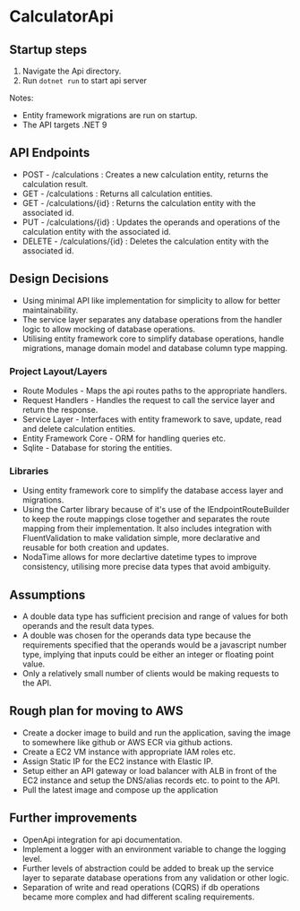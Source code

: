 # CalculatorApi

## Startup steps
1. Navigate the Api directory.
2. Run `dotnet run` to start api server

Notes:
- Entity framework migrations are run on startup.
- The API targets .NET 9

## API Endpoints
- POST   - /calculations      : Creates a new calculation entity, returns the calculation result.
- GET    - /calculations      : Returns all calculation entities.
- GET    - /calculations/{id} : Returns the calculation entity with the associated id.
- PUT    - /calculations/{id} : Updates the operands and operations of the calculation entity with the associated id.
- DELETE - /calculations/{id} : Deletes the calculation entity with the associated id.

## Design Decisions
- Using minimal API like implementation for simplicity to allow for better maintainability.
- The service layer separates any database operations from the handler logic to allow mocking of database operations.
- Utilising entity framework core to simplify database operations, handle migrations, manage domain model and database column type mapping.

### Project Layout/Layers
- Route Modules - Maps the api routes paths to the appropriate handlers.
- Request Handlers - Handles the request to call the service layer and return the response.
- Service Layer - Interfaces with entity framework to save, update, read and delete calculation entities.
- Entity Framework Core - ORM for handling queries etc.
- Sqlite - Database for storing the entities.

### Libraries
- Using entity framework core to simplify the database access layer and migrations.
- Using the Carter library because of it's use of the IEndpointRouteBuilder to keep the route mappings close together and separates the route mapping from their implementation. It also includes integration with FluentValidation to make validation simple, more declarative and reusable for both creation and updates.
- NodaTime allows for more declartive datetime types to improve consistency, utilising more precise data types that avoid ambiguity.

## Assumptions
- A double data type has sufficient precision and range of values for both operands and the result data types.
- A double was chosen for the operands data type because the requirements specified that the operands would be a javascript number type, implying that inputs could be either an integer or floating point value.
- Only a relatively small number of clients would be making requests to the API.

## Rough plan for moving to AWS
- Create a docker image to build and run the application, saving the image to somewhere like github or AWS ECR via github actions.
- Create a EC2 VM instance with appropriate IAM roles etc.
- Assign Static IP for the EC2 instance with Elastic IP.
- Setup either an API gateway or load balancer with ALB in front of the EC2 instance and setup the DNS/alias records etc. to point to the API.
- Pull the latest image and compose up the application

## Further improvements
- OpenApi integration for api documentation.
- Implement a logger with an environment variable to change the logging level.
- Further levels of abstraction could be added to break up the service layer to separate database operations from any validation or other logic.
- Separation of write and read operations (CQRS) if db operations became more complex and had different scaling requirements.